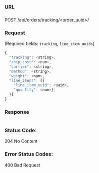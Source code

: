 ###  URL

###

POST /api/orders/tracking/\<order\_uuid\>/

### Request

(Required fields: `tracking`, `line_item_uuids`)

```js
{
  "tracking": <string>,
  "ship_cost": <num>,
  "carrier": <string>,
  "method": <string>,
  "weight": <num>,
  "line_items": [{
    "line_item_uuid": <uuid>,
    "quantity": <num>},
  }]
}

```

### Response

```js
```

### Status Code:
204 No Content

### Error Status Codes:
400 Bad Request
